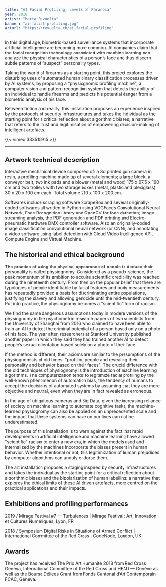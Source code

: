 ```yaml
---
title: "AI Facial Profiling, Levels of Paranoia"
year: 2018
artist: "Marta Revuelta"
banner: "ai-facial-profiling.jpg"
arturl: "https://revuelta.ch/ai-facial-profiling"
---
```


In this digital age, biometric-based surveillance systems that incorporate artificial intelligence are becoming more common. AI companies claim that the facial recognition technology associated with machine learning can analyze the physical characteristics of a person’s face and thus discern subtle patterns of “suspect” personality types.

Taking the world of firearms as a starting point, this project explores the disturbing uses of automated human binary classification processes driven by AI systems, by proposing a “physiognomic profiling machine", a computer vision and pattern recognition system that detects the ability of an individual to handle firearms and predicts his potential danger from a biometric analysis of his face.

Between fiction and reality, this installation proposes an experience inspired by the protocols of security infrastructures and takes the individual as the starting point for a critical reflection about algorithmic biases; a narrative that refers to the trust and legitimisation of empowering decision-making of intelligent artefacts.

{{< vimeo 333515915 >}}

***

## Artwork technical description

Interactive mechanical device composed of: a 3d printed gun camera in resin, a profiling machine made up of several elements; a large block, a conveyor belt, two ink pads and a blower (metal and wood) 175 x 67.5 x 160 cm and two trolleys with two storage boxes (metal, plastic and plexiglass)  30 x 20 x 100 cm each. Total volume 210 x 100 x 200 cm.

Softwares include scraping software ScrapeBox and several originally-coded softwares all written in Python using VGGFaces Convolutional Neural Network, Face Recognition library and OpenCV for face detection; Image streaming analysis, the PDF generation and PDF printing and Electro-pneumatic hardware DMX controller software. Also an originally-coded image classification convolutional neural network (or CNN), and annotating a video software using label detection with Cloud Video Intelligence API, Compute Engine and Virtual Machine.

## The historical and ethical background

The practice of using the physical appearance of people to deduce their personality is called physiognomy. Considered as a pseudo-science, the peak momentum of its ambition to acquire scientific credibility was reached during the nineteenth century. From then on the popular belief that there are typologies of people identifiable by facial features and body measurements has repeatedly provided a basis for discriminating entire populations, justifying the slavery and allowing genocide until the mid-twentieth century. Put into practice, the physiognomy becomes a "scientific" form of racism.

We find the same dangerous assumptions today in modern versions of the physiognomy in the psychometric research papers of two scientists from the University of Shanghai from 2016 who claimed to have been able to train an AI to detect the criminal potential of a person based only on a photo of his face. The year after, researchers at Stanford University published another paper in which they said they had trained another AI to detect people’s sexual orientation based solely on a photo of their face.

If the method is different, their axioms are similar to the presumptions of the physiognomists of old times: "profiling people and revealing their personality and behavior based on their faces". The crucial difference with the old techniques of physiognomy is the introduction of machine learning algorithms. The computerization tends to legitimize facial profiling by the well-known phenomenon of automation bias, the tendency of humans to accept the decisions of automated systems by assuming that they are more objective and neutral, even when they are in fact revealed as erroneous.

In the age of ubiquitous cameras and Big Data, given the increasing reliance of society on machine learning to automate cognitive tasks, the machine-learned physiognomy can also be applied on an unprecedented scale and the impact that these systems can have on our lives can not be underestimated.

The purpose of this installation is to warn against the fact that rapid developments in artificial intelligence and machine learning have allowed "scientific" racism to enter a new era, in which the models used and internalized by the machines incorporate the biases present in human behavior. Whether intentional or not, this legitimization of human prejudices by computer algorithms can unduly endorse them.

The art installation proposes a staging inspired by security infrastructures and takes the individual as the starting point for a critical reflection about algorithmic biases and the bipolarization of human labelling; a narrative that explores the ethical limits of these AI driven artefacts, more centred on the practical applications and their impacts.

## Exhibitions and profiling performances

2019 / Mirage Festival #7 — Turbulences | Mirage Festival ; Art, Innovation et Cultures Numériques, Lyon, FR

2018 / Symposium Digital Risks in Situations of Armed Conflict | International Committee of the Red Cross | CodeNode, London, UK

## Awards

The project has received The Prix Art Humanité 2018 from Red Cross Geneva, International Committee of the Red Cross and HEAD — Genève as well as the Bourse Déliees Grant from Fonds Cantonal d’Art Contemporain FCAC, Geneva.
